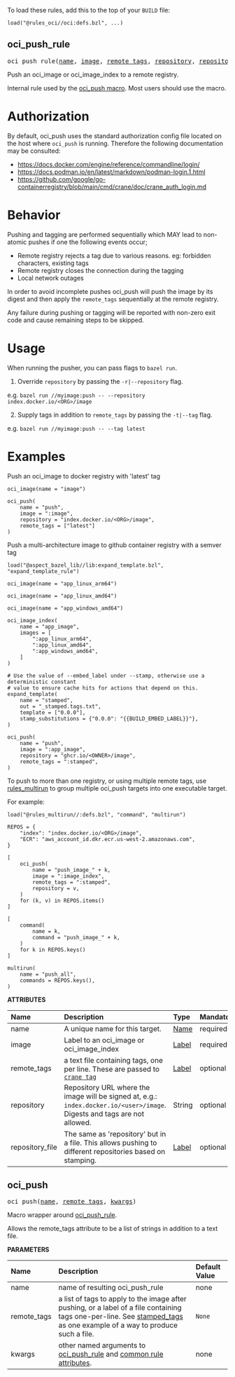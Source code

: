 <!-- Generated with Stardoc: http://skydoc.bazel.build -->

To load these rules, add this to the top of your `BUILD` file:

```starlark
load("@rules_oci//oci:defs.bzl", ...)
```

<a id="oci_push_rule"></a>

## oci_push_rule

<pre>
oci_push_rule(<a href="#oci_push_rule-name">name</a>, <a href="#oci_push_rule-image">image</a>, <a href="#oci_push_rule-remote_tags">remote_tags</a>, <a href="#oci_push_rule-repository">repository</a>, <a href="#oci_push_rule-repository_file">repository_file</a>)
</pre>

Push an oci_image or oci_image_index to a remote registry.

Internal rule used by the [oci_push macro](/docs/push.md#oci_push).
Most users should use the macro.

Authorization
=============

By default, oci_push uses the standard authorization config file located on the host where `oci_push` is running.
Therefore the following documentation may be consulted:

- https://docs.docker.com/engine/reference/commandline/login/
- https://docs.podman.io/en/latest/markdown/podman-login.1.html
- https://github.com/google/go-containerregistry/blob/main/cmd/crane/doc/crane_auth_login.md

Behavior
========

Pushing and tagging are performed sequentially which MAY lead to non-atomic pushes if one the following events occur;

- Remote registry rejects a tag due to various reasons. eg: forbidden characters, existing tags
- Remote registry closes the connection during the tagging
- Local network outages

In order to avoid incomplete pushes oci_push will push the image by its digest and then apply the `remote_tags` sequentially at
the remote registry.

Any failure during pushing or tagging will be reported with non-zero exit code and cause remaining steps to be skipped.

Usage
=====

When running the pusher, you can pass flags to `bazel run`.

1. Override `repository` by passing the `-r|--repository` flag.

e.g. `bazel run //myimage:push -- --repository index.docker.io/<ORG>/image`

2. Supply tags in addition to `remote_tags` by passing the `-t|--tag` flag.

e.g. `bazel run //myimage:push -- --tag latest`

Examples
========

Push an oci_image to docker registry with 'latest' tag

```starlark
oci_image(name = "image")

oci_push(
    name = "push",
    image = ":image",
    repository = "index.docker.io/<ORG>/image",
    remote_tags = ["latest"]
)
```

Push a multi-architecture image to github container registry with a semver tag

```starlark
load("@aspect_bazel_lib//lib:expand_template.bzl", "expand_template_rule")

oci_image(name = "app_linux_arm64")

oci_image(name = "app_linux_amd64")

oci_image(name = "app_windows_amd64")

oci_image_index(
    name = "app_image",
    images = [
        ":app_linux_arm64",
        ":app_linux_amd64",
        ":app_windows_amd64",
    ]
)

# Use the value of --embed_label under --stamp, otherwise use a deterministic constant
# value to ensure cache hits for actions that depend on this.
expand_template(
    name = "stamped",
    out = "_stamped.tags.txt",
    template = ["0.0.0"],
    stamp_substitutions = {"0.0.0": "{{BUILD_EMBED_LABEL}}"},
)

oci_push(
    name = "push",
    image = ":app_image",
    repository = "ghcr.io/<OWNER>/image",
    remote_tags = ":stamped",
)
```

To push to more than one registry, or using multiple remote tags,
use [rules_multirun] to group multiple oci_push targets into one executable target.

For example:

```starlark
load("@rules_multirun//:defs.bzl", "command", "multirun")

REPOS = {
    "index": "index.docker.io/<ORG>/image",
    "ECR": "aws_account_id.dkr.ecr.us-west-2.amazonaws.com",
}

[
    oci_push(
        name = "push_image_" + k,
        image = ":image_index",
        remote_tags = ":stamped",
        repository = v,
    )
    for (k, v) in REPOS.items()
]

[
    command(
        name = k,
        command = "push_image_" + k,
    )
    for k in REPOS.keys()
]

multirun(
    name = "push_all",
    commands = REPOS.keys(),
)
```

[rules_multirun]: https://github.com/keith/rules_multirun

**ATTRIBUTES**


| Name  | Description | Type | Mandatory | Default |
| :------------- | :------------- | :------------- | :------------- | :------------- |
| <a id="oci_push_rule-name"></a>name |  A unique name for this target.   | <a href="https://bazel.build/concepts/labels#target-names">Name</a> | required |  |
| <a id="oci_push_rule-image"></a>image |  Label to an oci_image or oci_image_index   | <a href="https://bazel.build/concepts/labels">Label</a> | required |  |
| <a id="oci_push_rule-remote_tags"></a>remote_tags |  a text file containing tags, one per line. These are passed to [`crane tag`]( https://github.com/google/go-containerregistry/blob/main/cmd/crane/doc/crane_tag.md)   | <a href="https://bazel.build/concepts/labels">Label</a> | optional |  `None`  |
| <a id="oci_push_rule-repository"></a>repository |  Repository URL where the image will be signed at, e.g.: `index.docker.io/<user>/image`. Digests and tags are not allowed.   | String | optional |  `""`  |
| <a id="oci_push_rule-repository_file"></a>repository_file |  The same as 'repository' but in a file. This allows pushing to different repositories based on stamping.   | <a href="https://bazel.build/concepts/labels">Label</a> | optional |  `None`  |


<a id="oci_push"></a>

## oci_push

<pre>
oci_push(<a href="#oci_push-name">name</a>, <a href="#oci_push-remote_tags">remote_tags</a>, <a href="#oci_push-kwargs">kwargs</a>)
</pre>

Macro wrapper around [oci_push_rule](#oci_push_rule).

Allows the remote_tags attribute to be a list of strings in addition to a text file.


**PARAMETERS**


| Name  | Description | Default Value |
| :------------- | :------------- | :------------- |
| <a id="oci_push-name"></a>name |  name of resulting oci_push_rule   |  none |
| <a id="oci_push-remote_tags"></a>remote_tags |  a list of tags to apply to the image after pushing, or a label of a file containing tags one-per-line. See [stamped_tags](https://github.com/bazel-contrib/rules_oci/blob/main/examples/push/stamp_tags.bzl) as one example of a way to produce such a file.   |  `None` |
| <a id="oci_push-kwargs"></a>kwargs |  other named arguments to [oci_push_rule](#oci_push_rule) and [common rule attributes](https://bazel.build/reference/be/common-definitions#common-attributes).   |  none |


